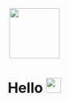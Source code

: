 <div id="header" align="center">
  <img src="https://media.giphy.com/media/SHjOSDkKZ18qOHA5B5/giphy.gif" width="100"/>
</div>
<div id="profile" align="center">
  <img src="https://komarev.com/ghpvc/?username=hatmitlaem&style=flat-square&color=blue" alt=""/>
</div>
<h1 align="center">
  Hello <img src="https://media.giphy.com/media/hvRJCLFzcasrR4ia7z/giphy.gif" width="30px"/>
</h1>


